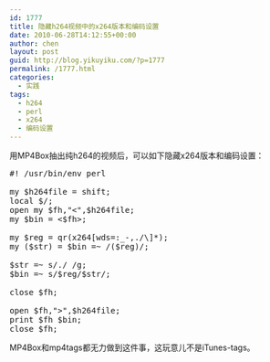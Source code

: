 ```yaml
---
id: 1777
title: 隐藏h264视频中的x264版本和编码设置
date: 2010-06-28T14:12:55+00:00
author: chen
layout: post
guid: http://blog.yikuyiku.com/?p=1777
permalink: /1777.html
categories:
  - 实践
tags:
  - h264
  - perl
  - x264
  - 编码设置
---
```

用MP4Box抽出纯h264的视频后，可以如下隐藏x264版本和编码设置：

<pre class="brush: perl">#! /usr/bin/env perl

my $h264file = shift;
local $/;
open my $fh,"&lt;",$h264file;
my $bin = &lt;$fh>;

my $reg = qr(x264[wds=:_-,./\]*);
my ($str) = $bin =~ /($reg)/;

$str =~ s/./ /g;
$bin =~ s/$reg/$str/;

close $fh;

open $fh,">",$h264file;
print $fh $bin;
close $fh;
</pre>

MP4Box和mp4tags都无力做到这件事，这玩意儿不是iTunes-tags。